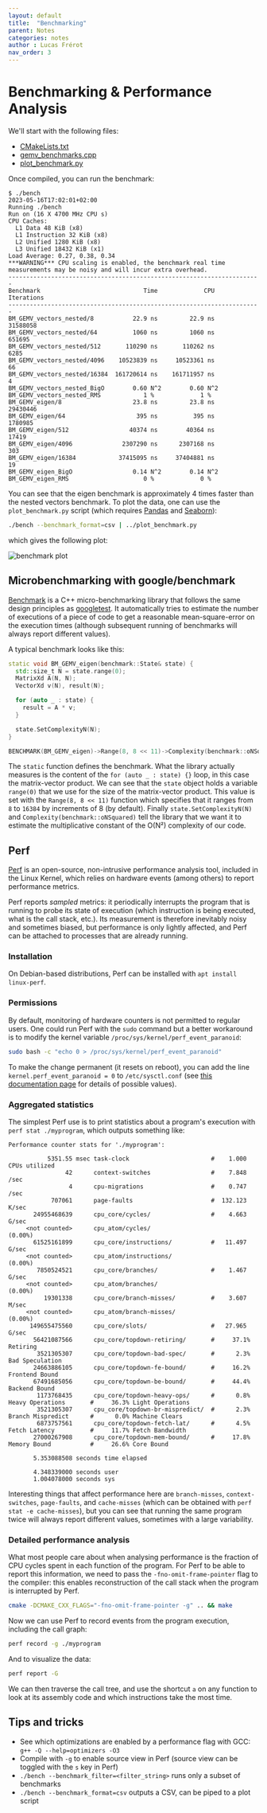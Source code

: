 ```yaml
---
layout: default
title:  "Benchmarking"
parent: Notes
categories: notes
author : Lucas Frérot
nav_order: 3
---
```


# Benchmarking & Performance Analysis

We'll start with the following files:

- [CMakeLists.txt](benchmarks/CMakeLists.txt)
- [gemv_benchmarks.cpp](benchmarks/gemv_benchmarks.cpp)
- [plot_benchmark.py](benchmarks/plot_benchmark.py)

Once compiled, you can run the benchmark:
```
$ ./bench
2023-05-16T17:02:01+02:00
Running ./bench
Run on (16 X 4700 MHz CPU s)
CPU Caches:
  L1 Data 48 KiB (x8)
  L1 Instruction 32 KiB (x8)
  L2 Unified 1280 KiB (x8)
  L3 Unified 18432 KiB (x1)
Load Average: 0.27, 0.38, 0.34
***WARNING*** CPU scaling is enabled, the benchmark real time measurements may be noisy and will incur extra overhead.
-----------------------------------------------------------------------
Benchmark                             Time             CPU   Iterations
-----------------------------------------------------------------------
BM_GEMV_vectors_nested/8           22.9 ns         22.9 ns     31588058
BM_GEMV_vectors_nested/64          1060 ns         1060 ns       651695
BM_GEMV_vectors_nested/512       110290 ns       110262 ns         6285
BM_GEMV_vectors_nested/4096    10523839 ns     10523361 ns           66
BM_GEMV_vectors_nested/16384  161720614 ns    161711957 ns            4
BM_GEMV_vectors_nested_BigO        0.60 N^2        0.60 N^2  
BM_GEMV_vectors_nested_RMS            1 %             1 %    
BM_GEMV_eigen/8                    23.8 ns         23.8 ns     29430446
BM_GEMV_eigen/64                    395 ns          395 ns      1780985
BM_GEMV_eigen/512                 40374 ns        40364 ns        17419
BM_GEMV_eigen/4096              2307290 ns      2307168 ns          303
BM_GEMV_eigen/16384            37415095 ns     37404881 ns           19
BM_GEMV_eigen_BigO                 0.14 N^2        0.14 N^2  
BM_GEMV_eigen_RMS                     0 %             0 %    
```

You can see that the eigen benchmark is approximately 4 times faster than the
nested vectors benchmark. To plot the data, one can use the `plot_benchmark.py`
script (which requires [Pandas](https://pandas.pydata.org/) and
[Seaborn](https://seaborn.pydata.org/)):

```bash
./bench --benchmark_format=csv | ../plot_benchmark.py
```

which gives the following plot:

![benchmark plot](benchmarks/first_scaling.png)

## Microbenchmarking with google/benchmark

[Benchmark](https://github.com/google/benchmark) is a C++ micro-benchmarking
library that follows the same design principles as
[googletest](https://github.com/google/googletest). It automatically tries to
estimate the number of executions of a piece of code to get a reasonable
mean-square-error on the execution times (although subsequent running of
benchmarks will always report different values).

A typical benchmark looks like this:

```cpp
static void BM_GEMV_eigen(benchmark::State& state) {
  std::size_t N = state.range(0);
  MatrixXd A(N, N);
  VectorXd v(N), result(N);

  for (auto _ : state) {
    result = A * v;
  }

  state.SetComplexityN(N);
}

BENCHMARK(BM_GEMV_eigen)->Range(8, 8 << 11)->Complexity(benchmark::oNSquared);
```

The `static` function defines the benchmark. What the library actually measures
is the content of the `for (auto _ : state) {}` loop, in this case the
matrix-vector product. We can see that the `state` object holds a variable
`range(0)` that we use for the size of the matrix-vector product. This value is
set with the `Range(8, 8 << 11)` function which specifies that it ranges from
`8` to `16384` by increments of 8 (by default). Finally
`state.SetComplexityN(N)` and `Complexity(benchmark::oNSquared)` tell the
library that we want it to estimate the multiplicative constant of the O(N²)
complexity of our code.

## Perf

[Perf](https://perf.wiki.kernel.org/index.php/Main_Page) is an open-source,
non-intrusive performance analysis tool, included in the Linux Kernel, which
relies on hardware events (among others) to report performance metrics.

Perf reports *sampled* metrics: it periodically interrupts the program that is
running to probe its state of execution (which instruction is being executed,
what is the call stack, etc.). Its measurement is therefore inevitably noisy and
sometimes biased, but performance is only lightly affected, and Perf can be
attached to processes that are already running.

### Installation

On Debian-based distributions, Perf can be installed with `apt install linux-perf`.

### Permissions

By default, monitoring of hardware counters is not permitted to regular users.
One could run Perf with the `sudo` command but a better workaround is to modify
the kernel variable `/proc/sys/kernel/perf_event_paranoid`:

```bash
sudo bash -c "echo 0 > /proc/sys/kernel/perf_event_paranoid"
```

To make the change permanent (it resets on reboot), you can add the line
`kernel.perf_event_paranoid = 0` to `/etc/sysctl.conf` (see [this documentation
page](https://www.kernel.org/doc/html/latest/admin-guide/perf-security.html) for
details of possible values).

### Aggregated statistics

The simplest Perf use is to print statistics about a program's execution with
`perf stat ./myprogram`, which outputs something like:

```
Performance counter stats for './myprogram':

           5351.55 msec task-clock                       #    1.000 CPUs utilized          
                42      context-switches                 #    7.848 /sec                   
                 4      cpu-migrations                   #    0.747 /sec                   
            707061      page-faults                      #  132.123 K/sec                  
       24955468639      cpu_core/cycles/                 #    4.663 G/sec                  
     <not counted>      cpu_atom/cycles/                                              (0.00%)
       61525161899      cpu_core/instructions/           #   11.497 G/sec                  
     <not counted>      cpu_atom/instructions/                                        (0.00%)
        7850524521      cpu_core/branches/               #    1.467 G/sec                  
     <not counted>      cpu_atom/branches/                                            (0.00%)
          19301338      cpu_core/branch-misses/          #    3.607 M/sec                  
     <not counted>      cpu_atom/branch-misses/                                       (0.00%)
      149655475560      cpu_core/slots/                  #   27.965 G/sec                  
       56421087566      cpu_core/topdown-retiring/       #     37.1% Retiring              
        3521305307      cpu_core/topdown-bad-spec/       #      2.3% Bad Speculation       
       24663886105      cpu_core/topdown-fe-bound/       #     16.2% Frontend Bound        
       67491685056      cpu_core/topdown-be-bound/       #     44.4% Backend Bound         
        1173768435      cpu_core/topdown-heavy-ops/      #      0.8% Heavy Operations       #     36.3% Light Operations      
        3521305307      cpu_core/topdown-br-mispredict/  #      2.3% Branch Mispredict      #      0.0% Machine Clears        
        6873757561      cpu_core/topdown-fetch-lat/      #      4.5% Fetch Latency          #     11.7% Fetch Bandwidth       
       27000267908      cpu_core/topdown-mem-bound/      #     17.8% Memory Bound           #     26.6% Core Bound            

       5.353088508 seconds time elapsed

       4.348339000 seconds user
       1.004078000 seconds sys

```

Interesting things that affect performance here are `branch-misses`,
`context-switches`, `page-faults`, and `cache-misses` (which can be obtained
with `perf stat -e cache-misses`), but you can see that running the same program
twice will always report different values, sometimes with a large variability.

### Detailed performance analysis

What most people care about when analysing performance is the fraction of CPU
cycles spent in each function of the program. For Perf to be able to report this
information, we need to pass the `-fno-omit-frame-pointer` flag to the compiler:
this enables reconstruction of the call stack when the program is interrupted by
Perf.

```bash
cmake -DCMAKE_CXX_FLAGS="-fno-omit-frame-pointer -g" .. && make
```

Now we can use Perf to record events from the program execution, including the
call graph:

```bash
perf record -g ./myprogram
```

And to visualize the data:

```bash
perf report -G
```

We can then traverse the call tree, and use the shortcut `a` on any function to
look at its assembly code and which instructions take the most time.

## Tips and tricks

- See which optimizations are enabled by a performance flag with GCC: `g++ -Q
  --help=optimizers -O3`
- Compile with `-g` to enable source view in Perf (source view can be toggled
  with the `s` key in Perf)
- `./bench --benchmark_filter=<filter_string>` runs only a subset of benchmarks
- `./bench --benchmark_format=csv` outputs a CSV, can be piped to a plot script
